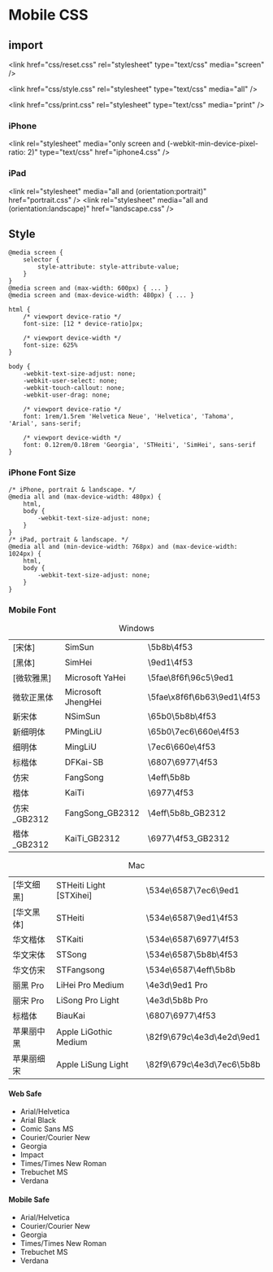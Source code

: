 # Mobile CSS

## import

&lt;link href="css/reset.css" rel="stylesheet" type="text/css" media="screen" /&gt;

&lt;link href="css/style.css" rel="stylesheet" type="text/css" media="all" /&gt;

&lt;link href="css/print.css" rel="stylesheet" type="text/css" media="print" /&gt;

### iPhone
&lt;link rel="stylesheet" media="only screen and (-webkit-min-device-pixel-ratio: 2)" type="text/css" href="iphone4.css" /&gt;

### iPad

&lt;link rel="stylesheet" media="all and (orientation:portrait)" href="portrait.css" /&gt;
&lt;link rel="stylesheet" media="all and (orientation:landscape)" href="landscape.css" /&gt;

## Style

    @media screen {
        selector {
            style-attribute: style-attribute-value;
        }
    }
    @media screen and (max-width: 600px) { ... }
    @media screen and (max-device-width: 480px) { ... }
    
    html {
        /* viewport device-ratio */
        font-size: [12 * device-ratio]px;
        
        /* viewport device-width */
        font-size: 625%
    }
    
    body {
        -webkit-text-size-adjust: none;
        -webkit-user-select: none;
        -webkit-touch-callout: none;
        -webkit-user-drag: none;
        
        /* viewport device-ratio */
        font: 1rem/1.5rem 'Helvetica Neue', 'Helvetica', 'Tahoma', 'Arial', sans-serif;
        
        /* viewport device-width */
        font: 0.12rem/0.18rem 'Georgia', 'STHeiti', 'SimHei', sans-serif
    }

### iPhone Font Size

    /* iPhone, portrait & landscape. */
    @media all and (max-device-width: 480px) {
        html,
        body {
            -webkit-text-size-adjust: none;
        }
    }
    /* iPad, portrait & landscape. */
    @media all and (min-device-width: 768px) and (max-device-width: 1024px) {
        html,
        body {
            -webkit-text-size-adjust: none;
        }
    }

### Mobile Font

<table>
    <caption>Windows</caption>
    <tr><td>[宋体]</td><td>SimSun</td><td>\5b8b\4f53</td></tr>
    <tr><td>[黑体]</td><td>SimHei</td><td>\9ed1\4f53</td></tr>
    <tr><td>[微软雅黑]</td><td>Microsoft YaHei</td><td>\5fae\8f6f\96c5\9ed1</td></tr>
    <tr><td>微软正黑体</td><td>Microsoft JhengHei</td><td>\5fae\x8f6f\6b63\9ed1\4f53</td></tr>
    <tr><td>新宋体</td><td>NSimSun</td><td>\65b0\5b8b\4f53</td></tr>
    <tr><td>新细明体</td><td>PMingLiU</td><td>\65b0\7ec6\660e\4f53</td></tr>
    <tr><td>细明体</td><td>MingLiU</td><td>\7ec6\660e\4f53</td></tr>
    <tr><td>标楷体</td><td>DFKai-SB</td><td>\6807\6977\4f53</td></tr>
    <tr><td>仿宋</td><td>FangSong</td><td>\4eff\5b8b</td></tr>
    <tr><td>楷体</td><td>KaiTi</td><td>\6977\4f53</td></tr>
    <tr><td>仿宋_GB2312</td><td>FangSong_GB2312</td><td>\4eff\5b8b_GB2312</td></tr>
    <tr><td>楷体_GB2312</td><td>KaiTi_GB2312</td><td>\6977\4f53_GB2312</td></tr>
</table>

<table>
    <caption>Mac</caption>
    <tr><td>[华文细黑]</td><td>STHeiti Light [STXihei]</td><td>\534e\6587\7ec6\9ed1</td></tr>
    <tr><td>[华文黑体]</td><td>STHeiti</td><td>\534e\6587\9ed1\4f53</td></tr>
    <tr><td>华文楷体</td><td>STKaiti</td><td>\534e\6587\6977\4f53</td></tr>
    <tr><td>华文宋体</td><td>STSong</td><td>\534e\6587\5b8b\4f53</td></tr>
    <tr><td>华文仿宋</td><td>STFangsong</td><td>\534e\6587\4eff\5b8b</td></tr>
    <tr><td>丽黑 Pro</td><td>LiHei Pro Medium</td><td>\4e3d\9ed1 Pro</td></tr>
    <tr><td>丽宋 Pro</td><td>LiSong Pro Light</td><td>\4e3d\5b8b Pro</td></tr>
    <tr><td>标楷体</td><td>BiauKai</td><td>\6807\6977\4f53</td></tr>
    <tr><td>苹果丽中黑</td><td>Apple LiGothic Medium</td><td>\82f9\679c\4e3d\4e2d\9ed1</td></tr>
    <tr><td>苹果丽细宋</td><td>Apple LiSung Light</td><td>\82f9\679c\4e3d\7ec6\5b8b</td></tr>
</table>

#### Web Safe
- Arial/Helvetica
- Arial Black
- Comic Sans MS
- Courier/Courier New
- Georgia
- Impact
- Times/Times New Roman
- Trebuchet MS
- Verdana

#### Mobile Safe
- Arial/Helvetica
- Courier/Courier New
- Georgia
- Times/Times New Roman
- Trebuchet MS
- Verdana
